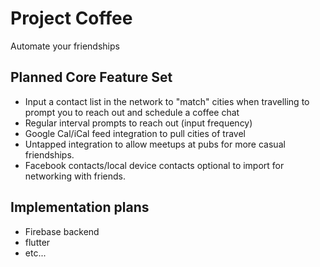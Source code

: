 # Project Coffee

Automate your friendships

## Planned Core Feature Set

- Input a contact list in the network to "match" cities when travelling to prompt you to reach out and schedule a coffee chat
- Regular interval prompts to reach out (input frequency)
- Google Cal/iCal feed integration to pull cities of travel
- Untapped integration to allow meetups at pubs for more casual friendships.
- Facebook contacts/local device contacts optional to import for networking with friends.

## Implementation plans
- Firebase backend
- flutter
- etc...
